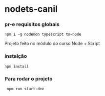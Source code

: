 # nodets-canil

### pr-e requisitos globais
`npm i -g nodemon typescript ts-node`

Projeto feito no módulo do curso Node + Script

### instalção 
`npm install `


### Para rodar o projeto 
` npm run start-dev`